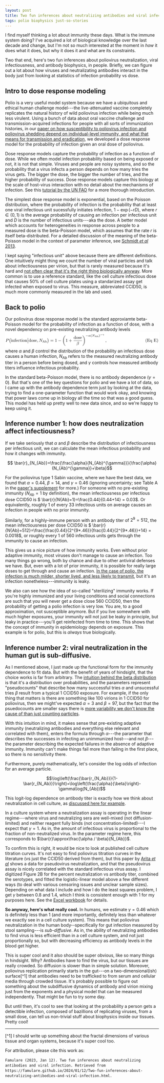 ```yaml
---
layout: post
title: Two fun inferences about neutralizing antibodies and viral infection
tags: polio biophysics just-so-stories
---
```


I find myself thinking a lot about immunity these days. What is the immune system doing? I've acquired a lot of biological knowledge over the last decade and change, but I'm not so much interested at the moment in *how* it does what it does, but why it does it and what are its constraints. 

Two that end, here's two fun inferences about poliovirus neutralization, viral infectiousness, and antibody biophysics, in people. Briefly, we can figure out a lot about how viruses and neutralizating antibodies interact in the body just from looking at statistics of infection probability vs dose.

## Intro to dose response modeling

Polio is a very useful model system because we have a ubiquitous and ethical human challenge model---the live-attenuated vaccine completely replicates the natural history of wild poliovirus infection while being much less virulent. Using a bunch of data about oral vaccine challenge and transmission-acquired infections for people with all sorts of immunization histories, in our [paper on how susceptibility to poliovirus infection and poliovirus shedding depend on individual-level immunity, and what that means for transmission and eradication](https://journals.plos.org/plosbiology/article?id=10.1371/journal.pbio.2002468), we developed a dose response model for the probability of infection given an oral dose of poliovirus.

Dose response models capture the probability of infection as a function of dose. While we often model infection probability based on being exposed or not, it is not that simple. Viruses and people are noisy systems, and so the probability that a virus infects a person depends on how many tries the virus gets. The bigger the dose, the bigger the number of tries, and the higher probability of success. Dose response models capture this biology at the scale of host-virus interaction with no detail about the mechanisms of infection. See this [tutorial by the UN FAO](https://www.fao.org/3/y4666e/y4666e0b.htm) for a more thorough introduction. 

The simplest dose response model is exponential, based on the Poisson distribution, where the probability of infection is the probability that at least one viral infectious unit sucessfully initiates infection, $1-\exp(-rD)$, where $r\in(0,1)$ is the average probability of causing an infection per infectious unit and $D$ is the number of infectious units---aka the dose. A better model which accounts for heterogeneities in response across people to a measured dose is the beta-Poisson model, which assumes that the rate $r$ is itself beta-distributed. For a detailed discussion of the meaning of the beta-Poisson model in the context of parameter inference, see [Schmidt *et al* 2013](https://pubmed.ncbi.nlm.nih.gov/23311599/).

I kept saying "infectious unit" above because there are different definitions. One intuitively might thing we count the number of viral particles and talk about infectiousness per virion, but that is rarely measured because it's hard and [not often clear that it's the right thing biologically anyway](https://www.nature.com/articles/d41586-019-01880-6). More common is to use a reference standard, like the cell culture infectious dose that causes 50\% of cell culture plates using a standarized assay get infected when exposed to virus. This measure, abbreviated CCID50, is much more commonly measured in the lab and used. 

## Back to polio

Our poliovirus dose response model is the standard approxiamte beta-Poisson model for the probability of infection as a function of dose, with a novel dependency on pre-existing neutralizing antibody levels
![Dose Response Model](/assets/2024-01-12-Two-fun-inferences-about-neutralizing-antibodies-and-viral-infection/dose-response-model.png) 
where $\alpha$ and $\beta$ control the distribution of the probability an infectious dose causes a human infection, $N_{Ab}$ refers to the measured neutralizing antibody titer in a person before being dosed, and $\gamma$ controls how measured antibody titers influence infectious probability.

In the standard beta-Poisson model, there is no antibody dependence ($\gamma=0$). But that's one of the key questions for polio and we have a lot of data, so I came up with the antibody dependence term just by looking at the data, trying to find a one-parameter function that would work okay, and knowing that power laws come up in biology all the time so that was a good guess. This model has held up pretty well to new data since, and so we're happy to keep using it.

## Inference number 1: how does neutralization affect infectiousness?

If we take seriously that $\alpha$ and $\beta$ describe the distribution of infectiousness per infectious unit, we can calculate the mean infectious probability and how it changes with immunity. 

$$ \bar{r}_{N_{Ab}}=\frac{\frac{\alpha}{N_{Ab}^{\gamma}}}{\frac{\alpha}{N_{Ab}^{\gamma}}+\beta}$$

For the poliovirus type 1 Sabin vaccine, where we have the best data, we found that $\alpha=0.44$, $\beta=14$, and $\gamma=0.46$ (ignoring uncertainty; see Table A in the [paper's supplement](https://journals.plos.org/plosbiology/article?id=10.1371/journal.pbio.2002468#sec016) for more.)  For someone with no pre-existing immunity ($N_{Ab}=1$ by definition), the mean infectiousness per infectious dose CCID50 is $ \bar{r}_{N_{Ab}=1}=\frac{0.44}{0.44+14} = 0.03$. Or equivalently, roughly 1 of every 33 infectious units on average causes an infection in people with no prior immunity.

Similarly, for a highly-immune person with an antibody titer of $2^9=512$, the mean infectiousness per dose CCID50 is $ \bar{r}_{N_{Ab}=512}=\frac{\frac{0.44}{2^{9*.46}}{frac{0.44}{2^{9*.46}}+14} = 0.0018$, or roughly every 1 of 560 infectious units gets through the immunity to cause an infection.

This gives us a nice picture of how immunity works. Even without prior adaptive immunity, most viruses don't manage to cause an infection. Too many things go wrong, both by chance and due to other antiviral defenses we have. But, even with a lot of prior immunity, it is possible for really large doses to get through and cause an infection. [In the case of polio, the infection is much milder, shorter lived, and less likely to transmit](https://journals.plos.org/plosbiology/article?id=10.1371/journal.pbio.2002468), but it's an infection nonetheless---immunity is leaky.  

We also can see how the idea of so-called "sterilizing" immunity works. If you're highly immunized and your living conditions and social connections are such that you will never get a dose close 560 CCID50, then the probability of getting a polio infection is very low. You are, to a good approximation, not susceptible anymore.  But if you live somewhere with much higher exposures, your immunity will not just be leaky in principle, but leaky in practice---you'll get reinfected from time to time. This shows that the concept of immunity in epidemiology depends on exposure. This example is for polio, but this is *always* true biologically.

## Inference number 2: viral neutralization in the human gut is sub-diffusive.

As I mentioned above, I just made up the functional form for the immunity dependence to fit data. But with the benefit of years of hindsight, that the choice works is far from arbitrary. The [intuition behind the beta distribution](https://stats.stackexchange.com/questions/47771/what-is-the-intuition-behind-beta-distribution) is that it's a distribution over probabilities, and the parameters represent "pseudocounts" that describe how many successful tries $\alpha$ and unsucessful tries $\beta$ result from a typical 1 CCID50 exposure. For example, if the only thing that matters is there are something like 100 virions in 1 CCID50 for poliovirus, then we might've expected $\alpha=3$ and $\beta = 97$, but the fact that the psuedocounts are smaller says there is [more variability we don't know the cause of than just counting particles](https://www.nature.com/articles/s41579-020-00449-9).  

With this intuition in mind, it makes sense that pre-existing adaptive immunity (neutralizing antibodies and everything else relevant and correlated with them), enters the formula through $\alpha$---the parameter that describes the successes in infecting an unimmunized host---and not $\beta$---the parameter describing the expected failures in the absence of adaptive immunity. Immunity can't make things fail more than failing in the first place, so there is no sensitivity there. 

Furthermore, purely mathematically, let's consider the log odds of infection for an average particle.

$$\log\left(\frac{\bar{r_{N_Ab}}}{1-\bar{r_{N_Ab}}}\right)=\log\left(\frac{\alpha}{\beta}\right)-\gamma\log(N_{Ab})$$

This logit-log dependence on antibody titer is exactly how we think about neutralization in cell culture, as [discussed here for example](https://www.ncbi.nlm.nih.gov/pmc/articles/PMC7973348/). 

In a culture system where a neutralization assay is operating in the linear regime---where virus and neutralizing sera are well-mixed (not diffusion-limited) and neither reagent fully binds (not concentration-limited)---I expect that $\gamma=1$. As in, the amount of infectious virus is proportional to the fraction of non-neutralized virus. In the parameter regime here, this corresponds to $\bar{r}\approx\frac{\alpha / \beta}{N_{Ab}}$.  

To confirm this is right, it would be nice to look at published cell culture titration curves. It's not easy to find poliovirus titration curves in the literature (vs just the CCID50 derived from them), but this paper by [Arita *et al*](https://www.ncbi.nlm.nih.gov/pmc/articles/PMC3209023/) shows a data for pseudovirus neutralization, and that the pseudovirus assay is nicely correlated with the standard infectious virus assay. I digitized Figure 2B for the percent neutralization vs antibody titer, combined the serotypes, and fitted the logistic-linear model above a few different ways (to deal with various censoring issues and unclear sample sizes). Depending on what data I include and how I do the least squares problem, I get $\gamma$ between 0.8 and 1.4, which I think is consistent enough with 1 for my purposes here. See the [Excel workbook](/assets/2024-01-12-Two-fun-inferences-about-neutralizing-antibodies-and-viral-infection/Arita2011_Fig2_dilution_traces.xlsx) for details. 

**So anyway, here's what really cool.**  In humans, we estimate $\gamma=0.46$ which is definitely less than 1 (and more importantly, definitely less than whatever we exactly see in a cell culture system).  This means that poliovirus neutralization in the human body--specifically for gut infection measured by stool sampling---is *sub-diffusive*. As in, the ability of neutralizing antibodies to find virus is less efficient than in a cell culture system, and not just proportionally so, but with decreasing efficiency as antibody levels in the blood get higher. 

This is super cool and it also should be super obvious, like so many things in hindsight. Why? Antibodies have to find the virus, but our tissues are really crowded. So diffusion is slower than in simple solution. Moreover, poliovirus replication primarily starts in the gut---on a two-dimensional(ish) surface[^1] that antibodies need to be trafficked to from serum and cellular media through crowded tissue. It's probably possible to figure out something about the subdiffusive dynamics of antibody and virion mixing just from the exponents and a physical model that can be measured independently. That might be fun to try some day. 

But until then, it's cool to see that looking at the probability a person gets a detectible infection, composed of bazillions of replicating viruses, from a small dose, can tell us non-trivial stuff about biophysics inside our tissues. Pretty cool!


____

[^1] I should write up something about the fractal dimensions of various tissue and organ systems, because it's super cool too. 

For attribution, please cite this work as:

`Famulare (2023, Jan 12). Two fun inferences about neutralizing antibodies and viral infection. Retrieved from https://famulare.github.io/2024/01/12/Two-fun-inferences-about-neutralizing-antibodies-and-viral-infection.html.`